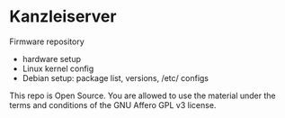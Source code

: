 Kanzleiserver
=============

Firmware repository

* hardware setup
* Linux kernel config
* Debian setup: package list, versions, /etc/ configs

This repo is Open Source.
You are allowed to use the material under the terms and conditions of the GNU Affero GPL v3 license.

